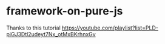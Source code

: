# framework-on-pure-js
Thanks to this tutorial https://youtube.com/playlist?list=PLD-piGJ3Dtl2udeyt7Nx_otMxBKrhnxGv
